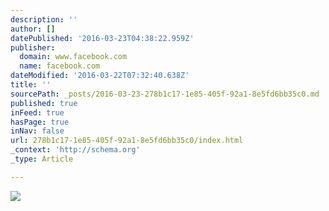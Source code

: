```yaml
---
description: ''
author: []
datePublished: '2016-03-23T04:38:22.959Z'
publisher:
  domain: www.facebook.com
  name: facebook.com
dateModified: '2016-03-22T07:32:40.638Z'
title: ''
sourcePath: _posts/2016-03-23-278b1c17-1e85-405f-92a1-8e5fd6bb35c0.md
published: true
inFeed: true
hasPage: true
inNav: false
url: 278b1c17-1e85-405f-92a1-8e5fd6bb35c0/index.html
_context: 'http://schema.org'
_type: Article

---
```

![](https://scontent-dfw1-1.xx.fbcdn.net/hphotos-xfp1/v/t1.0-9/12745860_1218553791505480_6357635588790154678_n.jpg?oh=82c5d3957da215ee718f20e95795c98f&oe=5787FF23)